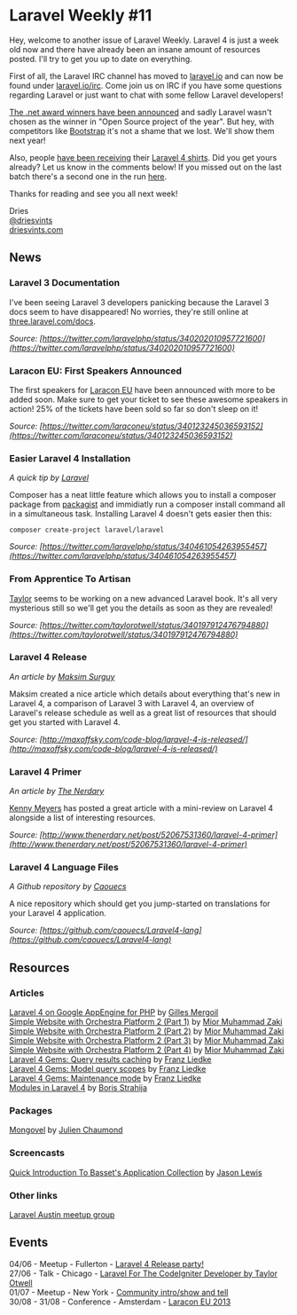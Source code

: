# Laravel Weekly #11

Hey, welcome to another issue of Laravel Weekly. Laravel 4 is just a week old now and there have already been an insane amount of resources posted. I'll try to get you up to date on everything.

First of all, the Laravel IRC channel has moved to [laravel.io](http://laravel.io) and can now be found under [laravel.io/irc](http://laravel.io/irc). Come join us on IRC if you have some questions regarding Laravel or just want to chat with some fellow Laravel developers!

[The .net award winners have been announced](http://www.thenetawards.com/) and sadly Laravel wasn't chosen as the winner in "Open Source project of the year". But hey, with competitors like [Bootstrap](http://twitter.github.io/bootstrap/) it's not a shame that we lost. We'll show them next year!

Also, people [have been receiving](https://twitter.com/jonathanmarvens/status/341195091270041600) their [Laravel 4 shirts](https://twitter.com/imjakechapman/status/341658953631010816). Did you get yours already? Let us know in the comments below! If you missed out on the last batch there's a second one in the run [here](http://teespring.com/laravel-redux).

Thanks for reading and see you all next week!

Dries  
[@driesvints](https://twitter.com/driesvints)  
[driesvints.com](http://driesvints.com)

## News

### Laravel 3 Documentation

I've been seeing Laravel 3 developers panicking because the Laravel 3 docs seem to have disappeared! No worries, they're still online at [three.laravel.com/docs](http://three.laravel.com/docs).

*Source: [https://twitter.com/laravelphp/status/340202010957721600](https://twitter.com/laravelphp/status/340202010957721600)*

### Laracon EU: First Speakers Announced

The first speakers for [Laracon EU](http://laracon.eu/2013/) have been announced with more to be added soon. Make sure to get your ticket to see these awesome speakers in action! 25% of the tickets have been sold so far so don't sleep on it!

*Source: [https://twitter.com/laraconeu/status/340123245036593152](https://twitter.com/laraconeu/status/340123245036593152)* 

### Easier Laravel 4 Installation

*A quick tip by [Laravel](https://twitter.com/laravelphp)*

Composer has a neat little feature which allows you to install a composer package from [packagist](https://packagist.org/) and immidiatly run a composer install command all in a simultaneous task. Installing Laravel 4 doesn't gets easier then this:

	composer create-project laravel/laravel

*Source: [https://twitter.com/laravelphp/status/340461054263955457](https://twitter.com/laravelphp/status/340461054263955457)*

### From Apprentice To Artisan

[Taylor](https://twitter.com/taylorotwell) seems to be working on a new advanced Laravel book. It's all very mysterious still so we'll get you the details as soon as they are revealed!

*Source: [https://twitter.com/taylorotwell/status/340197912476794880](https://twitter.com/taylorotwell/status/340197912476794880)*

### Laravel 4 Release

*An article by [Maksim Surguy](https://twitter.com/msurguy)*

Maksim created a nice article which details about everything that's new in Laravel 4, a comparison of Laravel 3 with Laravel 4, an overview of Laravel's release schedule as well as a great list of resources that should get you started with Laravel 4.

*Source: [http://maxoffsky.com/code-blog/laravel-4-is-released/](http://maxoffsky.com/code-blog/laravel-4-is-released/)*

### Laravel 4 Primer

*An article by [The Nerdary](http://www.thenerdary.net/)*

[Kenny Meyers](http://kennymeyers.com/) has posted a great article with a mini-review on Laravel 4 alongside a list of interesting resources.

*Source: [http://www.thenerdary.net/post/52067531360/laravel-4-primer](http://www.thenerdary.net/post/52067531360/laravel-4-primer)*

### Laravel 4 Language Files

*A Github repository by [Caouecs](https://twitter.com/caouecs)*

A nice repository which should get you jump-started on translations for your Laravel 4 application.

*Source: [https://github.com/caouecs/Laravel4-lang](https://github.com/caouecs/Laravel4-lang)*

## Resources 

### Articles

[Laravel 4 on Google AppEngine for PHP](http://blog.neoxia.com/laravel-4-on-google-appengine-for-php/) by [Gilles Mergoil](https://twitter.com/gmergoil)  
[Simple Website with Orchestra Platform 2 (Part 1)](http://orchestraplatform.com/blogs/2013/06/01/simple-website-1/) by [Mior Muhammad Zaki](http://crynobone.com/)  
[Simple Website with Orchestra Platform 2 (Part 2)](http://orchestraplatform.com/blogs/2013/06/01/simple-website-2/) by [Mior Muhammad Zaki](http://crynobone.com/)  
[Simple Website with Orchestra Platform 2 (Part 3)](http://orchestraplatform.com/blogs/2013/06/01/simple-website-3/) by [Mior Muhammad Zaki](http://crynobone.com/)  
[Simple Website with Orchestra Platform 2 (Part 4)](http://orchestraplatform.com/blogs/2013/06/02/simple-website-4/) by [Mior Muhammad Zaki](http://crynobone.com/)  
[Laravel 4 Gems: Query results caching](http://www.develophp.org/2013/05/laravel-4-query-results-caching/) by [Franz Liedke](http://www.develophp.org/)  
[Laravel 4 Gems: Model query scopes](http://www.develophp.org/2013/05/laravel-4-model-query-scopes/) by [Franz Liedke](http://www.develophp.org/)  
[Laravel 4 Gems: Maintenance mode](http://www.develophp.org/2013/05/laravel-4-maintenance-mode/) by [Franz Liedke](http://www.develophp.org/)  
[Modules in Laravel 4](http://creolab.hr/2013/05/modules-in-laravel-4/) by [Boris Strahija](https://twitter.com/strija)

### Packages

[Mongovel](https://github.com/julien-c/mongovel) by [Julien Chaumond](https://twitter.com/julien_c)

### Screencasts

[Quick Introduction To Basset's Application Collection](http://vimeo.com/67466414) by [Jason Lewis](http://jasonlewis.me/)

### Other links

[Laravel Austin meetup group](http://www.meetup.com/Laravel-Austin/)

## Events

04/06 - Meetup - Fullerton - [Laravel 4 Release party!](http://www.meetup.com/Laravel-Framework-Fullerton-Meetup-Group/events/117567592/)  
27/06 - Talk - Chicago - [Laravel For The CodeIgniter Developer by Taylor Otwell](http://peersconf.com/2013/sessions#25)  
01/07 - Meetup - New York - [Community intro/show and tell](http://www.meetup.com/New-York-Laravel/events/122708162/)    
30/08 - 31/08 - Conference - Amsterdam - [Laracon EU 2013](http://laracon.eu/2013/)  
